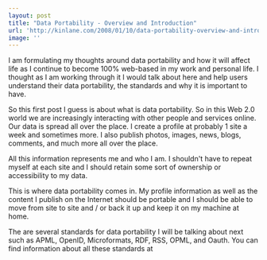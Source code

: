 ```yaml
---
layout: post
title: "Data Portability - Overview and Introduction"
url: 'http://kinlane.com/2008/01/10/data-portability-overview-and-introduction/'
image: ''
---
```


I am formulating my thoughts around data portability and how it will affect life as I continue to become 100% web-based in my work and personal life. I thought as I am working through it I would talk about here and help users understand their data portability, the standards and why it is important to have.

So this first post I guess is about what is data portability. So in this Web 2.0 world we are increasingly interacting with other people and services online. Our data is spread all over the place. I create a profile at probably 1 site a week and sometimes more. I also publish photos, images, news, blogs, comments, and much more all over the place.

All this information represents me and who I am. I shouldn't have to repeat myself at each site and I should retain some sort of ownership or accessibility to my data.

This is where data portability comes in. My profile information as well as the content I publish on the Internet should be portable and I should be able to move from site to site and / or back it up and keep it on my machine at home.

The are several standards for data portability I will be talking about next such as APML, OpenID, Microformats, RDF, RSS, OPML, and Oauth. You can find information about all these standards at 